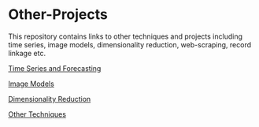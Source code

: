 # Other-Projects

This repository contains links to other techniques and projects including time series, image models, dimensionality reduction, web-scraping, record linkage etc.


[Time Series and Forecasting](https://github.com/Auckland68/TimeSeriesModelling)

[Image Models](https://github.com/Auckland68/Image-Models)

[Dimensionality Reduction](https://github.com/Auckland68/DimensionalityReduction)

[Other Techniques](https://github.com/Auckland68/Other-Techniques)
